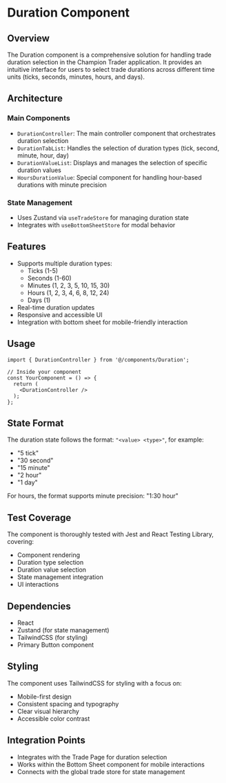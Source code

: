 # Duration Component

## Overview
The Duration component is a comprehensive solution for handling trade duration selection in the Champion Trader application. It provides an intuitive interface for users to select trade durations across different time units (ticks, seconds, minutes, hours, and days).

## Architecture

### Main Components
- `DurationController`: The main controller component that orchestrates duration selection
- `DurationTabList`: Handles the selection of duration types (tick, second, minute, hour, day)
- `DurationValueList`: Displays and manages the selection of specific duration values
- `HoursDurationValue`: Special component for handling hour-based durations with minute precision

### State Management
- Uses Zustand via `useTradeStore` for managing duration state
- Integrates with `useBottomSheetStore` for modal behavior

## Features
- Supports multiple duration types:
  - Ticks (1-5)
  - Seconds (1-60)
  - Minutes (1, 2, 3, 5, 10, 15, 30)
  - Hours (1, 2, 3, 4, 6, 8, 12, 24)
  - Days (1)
- Real-time duration updates
- Responsive and accessible UI
- Integration with bottom sheet for mobile-friendly interaction

## Usage

```tsx
import { DurationController } from '@/components/Duration';

// Inside your component
const YourComponent = () => {
  return (
    <DurationController />
  );
};
```

## State Format
The duration state follows the format: `"<value> <type>"`, for example:
- "5 tick"
- "30 second"
- "15 minute"
- "2 hour"
- "1 day"

For hours, the format supports minute precision: "1:30 hour"

## Test Coverage
The component is thoroughly tested with Jest and React Testing Library, covering:
- Component rendering
- Duration type selection
- Duration value selection
- State management integration
- UI interactions

## Dependencies
- React
- Zustand (for state management)
- TailwindCSS (for styling)
- Primary Button component

## Styling
The component uses TailwindCSS for styling with a focus on:
- Mobile-first design
- Consistent spacing and typography
- Clear visual hierarchy
- Accessible color contrast

## Integration Points
- Integrates with the Trade Page for duration selection
- Works within the Bottom Sheet component for mobile interactions
- Connects with the global trade store for state management
